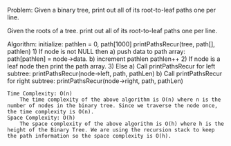 Problem: Given a binary tree, print out all of its root-to-leaf paths one per line.

Given the roots of a tree. print out all of its root-to-leaf paths one per line.

Algorithm:
    initialize: pathlen = 0, path[1000] 
    printPathsRecur(tree, path[], pathlen)
    1) If node is not NULL then 
            a) push data to path array: 
                    path[pathlen] = node->data.
            b) increment pathlen 
                    pathlen++
    2) If node is a leaf node then print the path array.
    3) Else
            a) Call printPathsRecur for left subtree: printPathsRecur(node->left, path, pathLen)
            b) Call printPathsRecur for right subtree: printPathsRecur(node->right, path, pathLen)

    Time Complexity: O(n)
        The time complexity of the above algorithm is O(n) where n is the number of nodes in the binary tree. Since we traverse the node once, the time complexity is O(n).
    Space Complexity: O(h)
        The space complexity of the above algorithm is O(h) where h is the height of the Binary Tree. We are using the recursion stack to keep the path information so the space complexity is O(h).